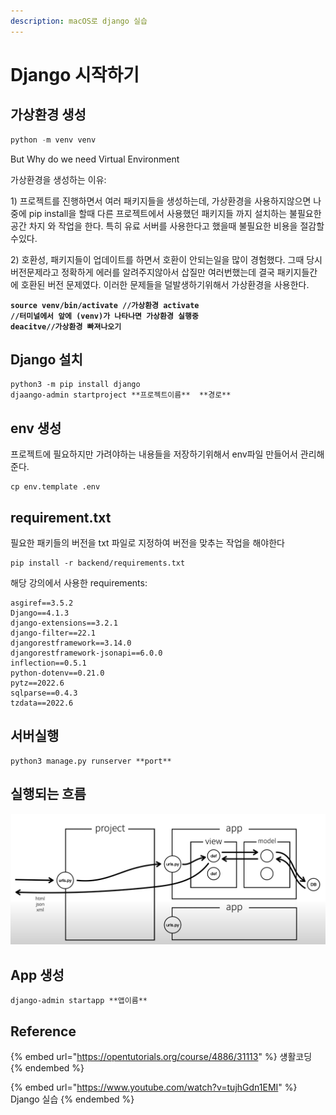 ```yaml
---
description: macOS로 django 실습
---
```


# Django 시작하기

## 가상환경 생성

```python
python -m venv venv
```

But Why do we need Virtual Environment

가상환경을 생성하는 이유:&#x20;

1\) 프로젝트를 진행하면서 여러 패키지들을 생성하는데, 가상환경을 사용하지않으면 나중에 pip install을 할때  다른 프로젝트에서 사용했던 패키지들 까지 설치하는 불필요한 공간 차지 와 작업을 한다. 특히 유료 서버를 사용한다고 했을때 불필요한 비용을 절감할수있다.

2\) 호환성, 패키지들이 업데이트를 하면서 호환이 안되는일을 많이 경험했다. 그때 당시 버전문제라고 정확하게 에러를 알려주지않아서 삽질만 여러번했는데 결국 패키지들간에 호환된 버전 문제였다. 이러한 문제들을 덜발생하기위해서 가상환경을 사용한다.&#x20;

<pre><code><strong>source venv/bin/activate //가상환경 activate
</strong><strong>//터미널에서 앞에 (venv)가 나타나면 가상환경 실행중
</strong><strong>deacitve//가상환경 빠져나오기 
</strong></code></pre>

## Django 설치&#x20;

```
python3 -m pip install django
djaango-admin startproject **프로젝트이름**  **경로**
```

## env 생성

프로젝트에 필요하지만 가려야하는 내용들을 저장하기위해서 env파일 만들어서 관리해준다.

```
cp env.template .env
```

## requirement.txt&#x20;

필요한 패키들의 버전을 txt 파일로 지정하여 버전을 맞추는 작업을 해야한다

```
pip install -r backend/requirements.txt
```

해당 강의에서 사용한 requirements:&#x20;

```
asgiref==3.5.2
Django==4.1.3
django-extensions==3.2.1
django-filter==22.1
djangorestframework==3.14.0
djangorestframework-jsonapi==6.0.0
inflection==0.5.1
python-dotenv==0.21.0
pytz==2022.6
sqlparse==0.4.3
tzdata==2022.6
```

## 서버실행

```
python3 manage.py runserver **port**
```

## 실행되는 흐름

![](<../.gitbook/assets/image (4).png>)

## App 생성

```
django-admin startapp **앱이름** 
```



## Reference

{% embed url="https://opentutorials.org/course/4886/31113" %}
섕활코딩&#x20;
{% endembed %}

{% embed url="https://www.youtube.com/watch?v=tujhGdn1EMI" %}
Django 실습
{% endembed %}

